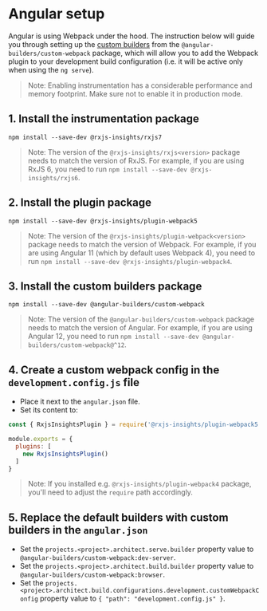 # Angular setup

Angular is using Webpack under the hood.
The instruction below will guide you through setting up the [custom builders](https://github.com/just-jeb/angular-builders#readme) from the `@angular-builders/custom-webpack` package, which will allow you to add the Webpack plugin to your development build configuration (i.e. it will be active only when using the `ng serve`).

> Note: Enabling instrumentation has a considerable performance and memory footprint. Make sure not to enable it in production mode.

## 1. Install the instrumentation package

```
npm install --save-dev @rxjs-insights/rxjs7
```

> Note: The version of the `@rxjs-insights/rxjs<version>` package needs to match the version of RxJS.
> For example, if you are using RxJS 6, you need to run `npm install --save-dev @rxjs-insights/rxjs6`.

## 2. Install the plugin package

```
npm install --save-dev @rxjs-insights/plugin-webpack5
```

> Note: The version of the `@rxjs-insights/plugin-webpack<version>` package needs to match the version of Webpack.
> For example, if you are using Angular 11 (which by default uses Webpack 4), you need to run `npm install --save-dev @rxjs-insights/plugin-webpack4`.

## 3. Install the custom builders package

```
npm install --save-dev @angular-builders/custom-webpack
```

> Note: The version of the `@angular-builders/custom-webpack` package needs to match the version of Angular.
> For example, if you are using Angular 12, you need to run `npm install --save-dev @angular-builders/custom-webpack@^12`.

## 4. Create a custom webpack config in the `development.config.js` file

* Place it next to the `angular.json` file.
* Set its content to:
```js
const { RxjsInsightsPlugin } = require('@rxjs-insights/plugin-webpack5');

module.exports = {
  plugins: [
    new RxjsInsightsPlugin()
  ]
}
```

> Note: If you installed e.g. `@rxjs-insights/plugin-webpack4` package, you'll need to adjust the `require` path accordingly.

## 5. Replace the default builders with custom builders in the `angular.json`

* Set the `projects.<project>.architect.serve.builder` property value to `@angular-builders/custom-webpack:dev-server`.
* Set the `projects.<project>.architect.build.builder` property value to `@angular-builders/custom-webpack:browser`.
* Set the `projects.<project>.architect.build.configurations.development.customWebpackConfig` property value to `{ "path": "development.config.js" }`.
